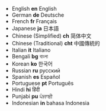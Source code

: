 * English  __en__   English
* German __de__ Deutsche
* French   __fr__   Français
* Japanese __ja__ 日本語
* Chinese (Simplified) __ch__ 简体中文
* Chinese (Traditional) __cht__ 中國傳統的
* Italian __it__ Italiano
* Bengali __bg__ বাংলা
* Korean __ko__ 한국어
* Russian __ru__ русский
* Spanish __es__ Español
* Portuguese __pt__ Português
* Hindi __hi__ हिंदी
* Punjabi __pu__ ਪੰਜਾਬੀ
* Indonesian __in__  bahasa Indonesia
